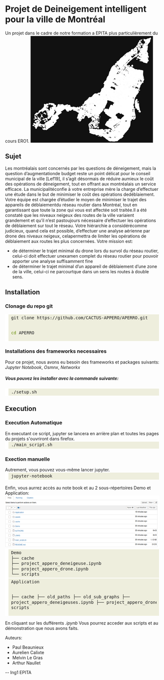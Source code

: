 <h1>Projet de Deineigement intelligent pour la ville de Montréal</h1>
  Un projet dans le cadre de notre formation a EPITA plus particulièrement du cours ERO1.
 <!-- Instructions d'installation et d'execution + descriptif de la structure du rendu -->
<img src="assets/readme/osmnx_montreal.png"/>
<h2> Sujet </h2>  
  <p>Les montréalais sont concernés par les questions de déneigement, mais la question d’augmentationde budget reste un point délicat pour le conseil municipal de la ville [Lef19], il s’agit désormais de réduire aumieux le coût des opérations de déneigement, tout en offrant aux montréalais un service efficace. La municipalitéconfie à votre entreprise mère la charge d’effectuer une étude dans le but de minimiser le coût des opérations dedéblaiement. Votre équipe est chargée d’étudier le moyen de minimiser le trajet des appareils de déblaiementdu réseau routier dans Montréal, tout en garantissant que toute la zone qui vous est affectée soit traitée.Il a été constaté que les niveaux neigeux des routes de la ville variaient grandement et qu’il n’est pastoujours nécessaire d’effectuer les opérations de déblaiement sur tout le réseau. Votre hiérarchie a considérécomme judicieux, quand cela est possible, d’effectuer une analyse aérienne par drone des niveaux neigeux, celapermettra de limiter les opérations de déblaiement aux routes les plus concernées. Votre mission est:<p>
  
  
  -  de déterminer le trajet minimal du drone lors du survol du réseau routier, celui-ci doit effectuer unexamen complet du réseau routier pour pouvoir apporter une analyse suffisamment fine
  -  de déterminer le trajet minimal d’un appareil de déblaiement d’une zone de la ville, celui-ci ne parcourtque dans un sens les routes à double sens.
  
  
  
<h2> Installation </h2>
  <h3>Clonage du repo git</h3>
  <!-- HTML generated using hilite.me --><div style="background: #eeeedd; overflow:auto;width:auto;border:solid white;border-width:.1em .1em .1em .8em;padding:.2em .6em;"><pre style="margin: 0; line-height: 125%">git clone https://github.com/CACTUS-APPERO/APERRO.git

<span style="color: #658b00">cd </span>APERRO</pre></div>


  <h3>Installations des frameworks necessaires</h3>
  <p>Pour ce projet, nous avons eu besoin des frameworks et packages suivants: <i>Jupyter Notebook</i>, <i>Osmnx</i>, <i> Networkx </i></p>
  <h5>Vous pouvez les installer avec la commande suivante:</h5>
  <!-- HTML generated using hilite.me --><div style="background: #eeeedd; overflow:auto;width:auto;border:solid white;border-width:.1em .1em .1em .8em;padding:.2em .6em;"><pre style="margin: 0; line-height: 125%">./setup.sh
</pre></div>

  
<h2> Execution </h2>
<h3> Execution Automatique </h3>
En executant ce script, jupyter se lancera en arrière plan et toutes les pages du projets s'ouvriront dans firefox.
<!-- HTML generated using hilite.me --><div style="background: #eeeedd; overflow:auto;width:auto;border:solid white;border-width:.1em .1em .1em .8em;padding:.2em .6em;"><pre style="margin: 0; line-height: 125%">./main_script.sh
</pre></div>

<h3> Exection manuelle </h3>
Autrement, vous pouvez vous-même lancer jupyter.
  <!-- HTML generated using hilite.me --><div style="background: #eeeedd; overflow:auto;width:auto;border:solid white;border-width:.1em .1em .1em .8em;padding:.2em .6em;"><pre style="margin: 0; line-height: 125%">jupyter-notebook 
</pre></div>
<br>
Enfin, vous aurrez accès au note book et au 2 sous-répertoires Demo et Application:
<img src="assets/readme/jupyter_intro.png"/>
<!-- HTML generated using hilite.me --><div style="background: #eeeedd; overflow:auto;width:auto;border:solid white;border-width:.1em .1em .1em .8em;padding:.2em .6em;"><pre style="margin: 0; line-height: 125%">Demo
├── cache
├── project_appero_deneigeuse.ipynb
├── project_appero_drone.ipynb
└── scripts
</pre></div>

<!-- HTML generated using hilite.me --><div style="background: #eeeedd; overflow:auto;width:auto;border:solid white;border-width:.1em .1em .1em .8em;padding:.2em .6em;"><pre style="margin: 0; line-height: 125%">Application
├── cache
├── old_paths
├── old_sub_graphs
├── project_appero_deneigeuses.ipynb
├── project_appero_drone.ipynb
└── scripts
</pre></div>

En cliquant sur les dufférents <i>.ipynb</i> Vous pourrez acceder aux scripts et au démonstration que nous avons faits.


Auteurs:
  - Paul Beaunieux
  -  Aurelien Calixte 
  - Melvin Le Gras
  - Arthur Naullet 

-- Ing1 EPITA

